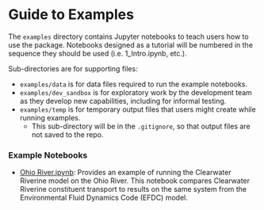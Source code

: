 # Guide to Examples

The `examples` directory contains Jupyter notebooks to teach users how to use the package. Notebooks designed as a tutorial will be numbered in the sequence they should be used (i.e. 1_Intro.ipynb, etc.).

Sub-directories are for supporting files:
- `examples/data` is for data files required to run the example notebooks.
- `examples/dev_sandbox` is for exploratory work by the development team as they develop new capabilities, including for informal testing.
- `examples/temp` is for temporary output files that users might create while running examples. 
  - This sub-directory will be in the `.gitignore`, so that output files are not saved to the repo.

### Example Notebooks
- [Ohio River.ipynb](./Ohio%20River.ipynb): Provides an example of running the Clearwater Riverine model on the Ohio River. This notebook compares Clearwater Riverine constituent transport to results on the same system from the Environmental Fluid Dynamics Code (EFDC) model. 